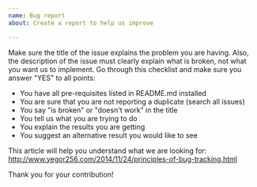 ```yaml
---
name: Bug report
about: Create a report to help us improve

---
```


Make sure the title of the issue explains the problem you are having. Also, the description of the issue must clearly explain what is broken, not what you want us to implement. Go through this checklist and make sure you answer "YES" to all points:

  - You have all pre-requisites listed in README.md installed
  - You are sure that you are not reporting a duplicate (search all issues)
  - You say "is broken" or "doesn't work" in the title
  - You tell us what you are trying to do
  - You explain the results you are getting
  - You suggest an alternative result you would like to see

This article will help you understand what we are looking for: http://www.yegor256.com/2014/11/24/principles-of-bug-tracking.html

Thank you for your contribution!
